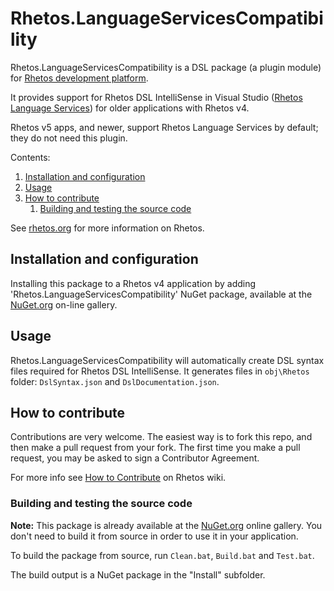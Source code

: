 # Rhetos.LanguageServicesCompatibility

Rhetos.LanguageServicesCompatibility is a DSL package (a plugin module) for [Rhetos development platform](https://github.com/Rhetos/Rhetos).

It provides support for Rhetos DSL IntelliSense in Visual Studio ([Rhetos Language Services](https://github.com/Rhetos/LanguageServices))
for older applications with Rhetos v4.

Rhetos v5 apps, and newer, support Rhetos Language Services by default; they do not need this plugin.

Contents:

1. [Installation and configuration](#installation-and-configuration)
2. [Usage](#usage)
3. [How to contribute](#how-to-contribute)
   1. [Building and testing the source code](#building-and-testing-the-source-code)

See [rhetos.org](http://www.rhetos.org/) for more information on Rhetos.

## Installation and configuration

Installing this package to a Rhetos v4 application
by adding 'Rhetos.LanguageServicesCompatibility' NuGet package,
available at the [NuGet.org](https://www.nuget.org/) on-line gallery.

## Usage

Rhetos.LanguageServicesCompatibility will automatically create DSL syntax files required for Rhetos DSL IntelliSense.
It generates files in `obj\Rhetos` folder: `DslSyntax.json` and `DslDocumentation.json`.

## How to contribute

Contributions are very welcome. The easiest way is to fork this repo, and then
make a pull request from your fork. The first time you make a pull request, you
may be asked to sign a Contributor Agreement.

For more info see [How to Contribute](https://github.com/Rhetos/Rhetos/wiki/How-to-Contribute) on Rhetos wiki.

### Building and testing the source code

**Note:** This package is already available at the [NuGet.org](https://www.nuget.org/) online gallery.
You don't need to build it from source in order to use it in your application.

To build the package from source, run `Clean.bat`, `Build.bat` and `Test.bat`.

The build output is a NuGet package in the "Install" subfolder.
